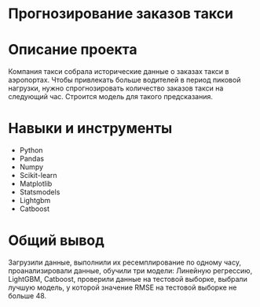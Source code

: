 # Прогнозирование заказов такси
# Описание проекта
Компания такси собрала исторические данные о заказах такси в аэропортах. Чтобы привлекать больше водителей в период пиковой нагрузки, нужно спрогнозировать количество заказов такси на следующий час. Строится модель для такого предсказания.
# Навыки и инструменты
- Python
- Pandas
- Numpy
- Scikit-learn
- Matplotlib
- Statsmodels
- Lightgbm
- Catboost
# Общий вывод
Загрузили данные, выполнили их ресемплирование по одному часу, проанализировали данные, обучили три модели: Линейную регрессию, LightGBM, Catboost, проверили данные на тестовой выборке, выбрали лучшую модель, у которой значение RMSE на тестовой выборке не больше 48.
